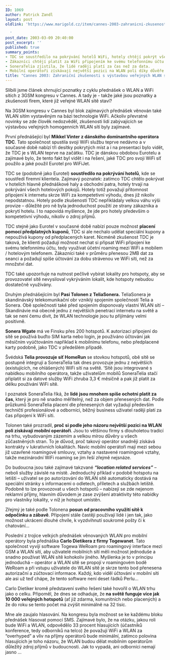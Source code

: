 ```yaml
---
ID: 1069
author: Patrick Zandl
layout: post
oldlink: 'https://www.marigold.cz/item/cannes-2003-zahranicni-zkusenosti-s-vystavbou-verejnych-wlan-siti-1069

  '
post_date: 2003-03-09 20:40:00
post_excerpt: ''
published: true
summary_points:
- TDC se soustředilo na pokrývání hotelů WiFi, hotely chtějí pokrýt všechny pokoje.
- Zákazníci chtějí platit za WiFi připojením ke svému telefonnímu účtu.
- SoneraTelia zjistila, že lidé raději platí za čas než za data.
- Mobilní operátoři získávají největší pozici na WLAN poli díky důvěře.
title: "Cannes 2003: Zahraniční zkušenosti s výstavbou veřejných WLAN sítí"
---
```


Slíbili jsme článek shrnující poznatky z cyklu přednášek o WLAN a WiFi sítích z 3GSM kongresu v Cannes. A tady je - takže jaké jsou poznatky a zkušenosti firem, které již veřejné WLAN sítě staví?<!--more--><p>
Na 3GSM kongresu v Cannes byl blok zajímavých přednášek věnován také WLAN sítím vystavěným na bázi technologie WiFi. Ačkoliv převratné novinky se zde člověk nedozvěděl, zkušenosti lidí zabývajících se výstavbou veřejných homogenních WLAN sítí byly zajímavé. </p>

<p>
První přednášející byl <STRONG>Mikkel Vinter z dánského dominantního operátora TDC</STRONG>. Tato společnost spustila svoji WiFi službu teprve nedávno a v současné době nabízí tři desítky pokrytých míst a i na presentaci bylo vidět, že TDC je s WLAN teprve na začátku. TDC je dánskou obdobou Eurotelu a zajímavé bylo, že tento fakt byl vidět i na řešení, jaké TDC pro svoji WiFi síť použilo a jaké použil Eurotel pro WiFiJet. </p>

<p>
TDC se (podobně jako Eurotel) <STRONG>soustředilo na pokrývání hotelů</STRONG>, kde se soustředí firemní klientela. Zajímavý poznatek: zatímco TDC chtělo pokrývat v hotelích hlavně přednáškové haly a obchodní patra, hotely trvají na pokrývání všech hotelových pokojů. Hotely totiž považují přítomnost připojení k internetu skrze WiFi za kompetetivní výhodu, dnes již nikoliv nepodstatnou. Hotely podle zkušeností TDC nepřikládaly velkou váhu výši provize &#8211; důležité pro ně byla jednoduchost použití ze strany zákazníka a pokrytí hotelu. I to napovídá myšlence, že jde pro hotely především o kompetetivní výhodu, nikoliv o zdroj příjmů. </p>

<p>
TDC stejně jako Eurotel v současné době nabízí pouze možnost <STRONG>placení pomocí předplatných kuponů</STRONG>, TDC si ale nechalo udělat speciální kupony a nepoužívá kupony od předplacených karet. Nicméně zkušenost TDC je taková, že klienti požadují možnost nechat si připsat WiFi připojení ke svému telefonnímu účtu, tedy využívat účetní roaming mezi WiFi a mobilem / hotelovým telefonem. Zákazníci také v průměru přenesou 2MB dat za seanci a požadují spíše účtování za dobu strávenou ve WiFi síti, než za množství dat. </p>

<p>
TDC také upozorňuje na nutnost pečlivě vybírat lokality pro hotspoty, aby se provozovatel sítě nevysiloval vykrýváním lokalit, kde hotspoty nebudou dostatečně využívány. </p>

<p>
Druhým přednášejícím byl <STRONG>Pasi Tolonen z TeliaSonera.</STRONG> TeliaSonera je skandinávský telekomunikační obr vzniklý spojením společností Telia a Sonera. Obě společnosti také před spojením disponovaly vlastní WLAN sítí &#8211; Skandinávie má obecně jednu z největších penetrací internetu na světě a tak se není čemu divit, že WLAN technologie jsou tu přijímány velmi positivně. </p>

<p>
<STRONG>Sonera Wgate</STRONG> má ve Finsku přes 200 hotspotů. K autorizaci připojení do sítě se používá buďto SIM karta nebo login, je používáno účtování jak měsíčním vyúčtováním například k mobilnímu telefonu, nebo předplacené karty podobně, jako TDC v předešlém případě. </p>

<p>
Švédská <STRONG>Telia provozuje síť HomeRun</STRONG> se stovkou hotspotů, obě sítě se postupně integrují a SoneraTelia tak dnes provozuje jednu z největších (existujících, ne ohlášených) WiFi sítí na světě. &#8216;Sítě jsou integrované s nabídkou mobilního operátora, takže uživatelům mobilů SoneraTelia stačí připlatit si za datové služby WiFi zhruba 3,3 &#8364; měsíčně a pak již platit za délku používání WiFi sítě. </p>

<p>
I poznatek SoneraTelia říká, že <STRONG>lidé jsou mnohem spíše ochotni platit za čas</STRONG>, který je pro ně snadno měřitelný, než za objem přenesených dat. Podle průzkumů SoneraTelia placení dle přenesených dat vyžadují především techničtí profesionálové a odborníci, běžný business uživatel raději platí za čas připojení k WiFi síti. </p>

<p>
Tolonen také prozradil, <STRONG>proč si podle jeho názoru největší pozici na WLAN poli získávají mobilní operátoři</STRONG>. Jsou to většinou firmy s dlouholetou tradicí na trhu, vybudovaným zázemím a velkou mírou důvěry u všech zůčastněných stran. To je důvod, proč takový operátor snadněji získává kontrakty v lukrativních lokalitách. Navíc mobilní operátoři mají mezi sebou již uzavřené roamingové smlouvy, vztahy a nastavené roamingové vztahy, takže mezinárodní WiFi roaming se jim řeší zřejmě nejsnáze. </p>

<p>
Do budoucna jsou také zajímavé takzvané <STRONG><EM>&#8220;location related services&#8221;</EM></STRONG> &#8211; neboli služby závislé na místě. Jednoduchý příklad v podobě hotspotu na letišti &#8211; uživatel se po autorizování do WLAN sítě automaticky dostává na speciální stránky s informacemi o odletech, příletech a službách letiště. Podobně to lze provozovat u všech hotspotů &#8211; nabízejí se zde nejenom reklamní příjmy, hlavním důvodem je zase zvýšení atraktivity této nabídky pro vlastníky lokality, v níž je hotspot umístěn. </p>

<p>
Zřejmý je také podle Tolonena <STRONG>posun od pracovního využití sítě k odpočinku a zábavě</STRONG>. Připojení stále častěji používají lidé i jen tak, jako možnost ukrácení dlouhé chvíle, k vyzdvihnutí soukromé pošty či k chatování... </p>

<p>
Poslední z trojice velkých přednášek věnovaných WLAN pro mobilní operátory byla přednáška <STRONG>Carlo Dietikera z firmy Togewanet</STRONG>. Tato společnost vyvíjí software Togewa WeRoam pro roamingový interface mezi GSM a WLAN sítí, aby uživatelé mobilních sítí měli možnost jednoduše a snadno používat WLAN sítě kohokoliv jiného. Myšlenka je to v principu jednoduchá &#8211; operátor a WLAN sítě se propojí v roamingovém bodě WeRoam a při vstupu uživatele do WLAN sítě je skrze tento bod přenesena autorizační a zúčtovací informace. Každý, kdo viděl účtování v mobilní síti ale asi už teď chápe, že tento software není deset řádků Perlu... </p>

<p>
Carlo Dietiker kromě představení svého řešení také hovořil o WLAN trhu jako o celku. Připoměl, že dnes se odhaduje, že <STRONG>na světě funguje více jak 10 000 veřejných hotspotů</STRONG> (ať již zdarma, komunitních nebo placených) a že do roku se tento počet má zvýšit minimálně na 32 tisíc. </p>

<p>
Mne ale zaujalo hlasování. Na kongresu byla možnost se ke každému bloku přednášek hlasovat pomocí SMS. Zajímavé bylo, že na otázku, jakou roli bude WiFi a WLAN, odpovědělo 33 procent hlasujících (účastníků konference, tedy odborníků na telco) že považují WiFi a WLAN za &#8220;overhyped&#8221; a vliv na příjmy operátorů bude minimální, zatímco polovina hlasujících je toho názoru, že WLAN budou dělat mobilním operátorům důležitý zdroj příjmů v budoucnosti. Jak to vypadá, ani odborníci nemají jasno ... 
<p>
</p>